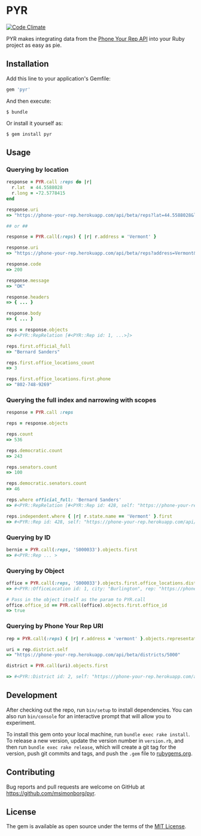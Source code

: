 # PYR
[![Code Climate](https://codeclimate.com/github/msimonborg/pyr/badges/gpa.svg)](https://codeclimate.com/github/msimonborg/pyr)

PYR makes integrating data from the [Phone Your Rep API](https://www.github.com/phoneyourrep/phone-your-rep-api) into your Ruby project as easy as pie.

## Installation

Add this line to your application's Gemfile:

```ruby
gem 'pyr'
```

And then execute:

    $ bundle

Or install it yourself as:

    $ gem install pyr

## Usage

### Querying by location
```ruby
response = PYR.call :reps do |r|
  r.lat  = 44.5588028
  r.long = -72.5778415
end

response.uri
=> "https://phone-your-rep.herokuapp.com/api/beta/reps?lat=44.5588028&long=-72.5778415&"

## or ##

response = PYR.call(:reps) { |r| r.address = 'Vermont' }

response.uri
=> "https://phone-your-rep.herokuapp.com/api/beta/reps?address=Vermont&"

response.code
=> 200

response.message
=> "OK"

response.headers
=> { ... }

response.body
=> { ... }

reps = response.objects
=> #<PYR::RepRelation [#<PYR::Rep id: 1, ...>]>

reps.first.official_full
=> "Bernard Sanders"

reps.first.office_locations_count
=> 3

reps.first.office_locations.first.phone
=> "802-748-9269"
```

### Querying the full index and narrowing with scopes
```ruby
response = PYR.call :reps

reps = response.objects

reps.count
=> 536

reps.democratic.count
=> 243

reps.senators.count
=> 100

reps.democratic.senators.count
=> 46

reps.where official_full: 'Bernard Sanders'
=> #<PYR::RepRelation [#<PYR::Rep id: 428, self: "https://phone-your-rep.herokuapp.com/api/beta/reps/S000033", state: #<PYR::State:0x007fdb11d42580>, district: nil, active: true, bioguide_id: "S000033", official_full: "Bernard Sanders", role: "United States Senator", party: "Independent", senate_class: "01", last: "Sanders", first: "Bernard", middle: nil, nickname: "Bernie", suffix: nil, contact_form: "http://www.sanders.senate.gov/contact/", url: "https://www.sanders.senate.gov", photo: "https://phoneyourrep.github.io/images/congress/450x550/S000033.jpg", twitter: "SenSanders", facebook: "senatorsanders", youtube: "senatorsanders", instagram: nil, googleplus: nil, twitter_id: "29442313", facebook_id: nil, youtube_id: "UCD_DaKNac0Ta-2PeHuoQ1uA", instagram_id: nil, office_locations_count: 3>]>

reps.independent.where { |r| r.state.name == 'Vermont' }.first
=> #<PYR::Rep id: 428, self: "https://phone-your-rep.herokuapp.com/api/beta/reps/S000033", state: #<PYR::State:0x007fdb11d42580>, district: nil, active: true, bioguide_id: "S000033", official_full: "Bernard Sanders", role: "United States Senator", party: "Independent", senate_class: "01", last: "Sanders", first: "Bernard", middle: nil, nickname: "Bernie", suffix: nil, contact_form: "http://www.sanders.senate.gov/contact/", url: "https://www.sanders.senate.gov", photo: "https://phoneyourrep.github.io/images/congress/450x550/S000033.jpg", twitter: "SenSanders", facebook: "senatorsanders", youtube: "senatorsanders", instagram: nil, googleplus: nil, twitter_id: "29442313", facebook_id: nil, youtube_id: "UCD_DaKNac0Ta-2PeHuoQ1uA", instagram_id: nil, office_locations_count: 3>
```

### Querying by ID
```ruby
bernie = PYR.call(:reps, 'S000033').objects.first
=> #<PYR::Rep ... >
```

### Querying by Object
```ruby
office = PYR.call(:reps, 'S000033').objects.first.office_locations.district.first
=> #<PYR::OfficeLocation id: 1, city: "Burlington", rep: "https://phone-your-rep.herokuapp.com/api/beta/reps/S000033", active: true, office_id: "S000033-burlington", bioguide_id: "S000033", office_type: "district", distance: nil, building: "", address: "1 Church St.", suite: "3rd Floor", city: "Burlington", state: "VT", zip: "05401", phone: "802-862-0697", fax: "802-860-6370", hours: "", latitude: 44.4802081, longitude: -73.2130702, v_card_link: "https://phone-your-rep.herokuapp.com/v_cards/S000033-burlington", downloads: 14, qr_code_link: "https://s3.amazonaws.com/phone-your-rep-images/S000033_burlington.png">

# Pass in the object itself as the param to PYR.call
office.office_id == PYR.call(office).objects.first.office_id
=> true
```

### Querying by Phone Your Rep URI
```ruby
rep = PYR.call(:reps) { |r| r.address = 'vermont' }.objects.representatives.first

uri = rep.district.self
=> "https://phone-your-rep.herokuapp.com/api/beta/districts/5000"

district = PYR.call(uri).objects.first

=> #<PYR::District id: 2, self: "https://phone-your-rep.herokuapp.com/api/beta/districts/5000", full_code: "5000", code: "00", state_code: "50">
```

## Development

After checking out the repo, run `bin/setup` to install dependencies. You can also run `bin/console` for an interactive prompt that will allow you to experiment.

To install this gem onto your local machine, run `bundle exec rake install`. To release a new version, update the version number in `version.rb`, and then run `bundle exec rake release`, which will create a git tag for the version, push git commits and tags, and push the `.gem` file to [rubygems.org](https://rubygems.org).

## Contributing

Bug reports and pull requests are welcome on GitHub at https://github.com/msimonborg/pyr.


## License

The gem is available as open source under the terms of the [MIT License](http://opensource.org/licenses/MIT).

